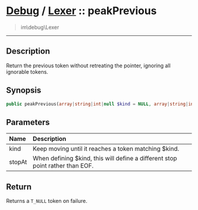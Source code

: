 # [Debug](debug.md) / [Lexer](debug-Lexer.md) :: peakPrevious
 > im\debug\Lexer
____

## Description
Return the previous token without retreating the pointer, ignoring all ignorable tokens.

## Synopsis
```php
public peakPrevious(array|string|int|null $kind = NULL, array|string|int $stopAt = ' '): PhpToken
```

## Parameters
| Name | Description |
| :--- | :---------- |
| kind | Keep moving until it reaches a token matching $kind. |
| stopAt | When defining $kind, this will define a different stop point rather than EOF. |

## Return
Returns a `T_NULL` token on failure.
